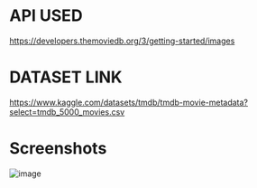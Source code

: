 # API USED
https://developers.themoviedb.org/3/getting-started/images

# DATASET LINK
https://www.kaggle.com/datasets/tmdb/tmdb-movie-metadata?select=tmdb_5000_movies.csv

# Screenshots
![image](https://user-images.githubusercontent.com/106438352/170828977-180803e7-c62e-4d00-a1c2-5bc60155dc1e.png)
